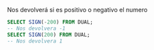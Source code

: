 Nos devolverá si es positivo o negativo el numero

```sql
SELECT SIGN(-200) FROM DUAL;
-- Nos devolvera -1
SELECT SIGN(200) FROM DUAL;
-- Nos devolvera 1
```
